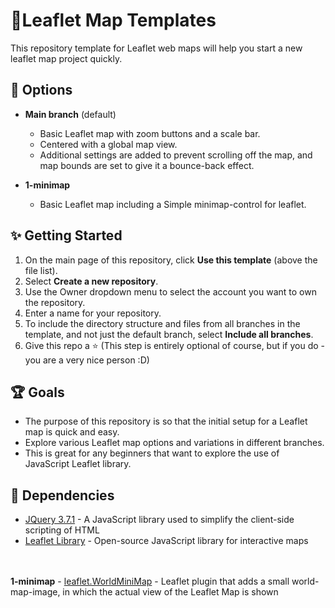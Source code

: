 # 🍃Leaflet Map Templates
This repository template for Leaflet web maps will help you start a new leaflet map project quickly.

## 📌 Options
- <b>Main branch</b> (default) 
  - Basic Leaflet map with zoom buttons and a scale bar.
  - Centered with a global map view.
  - Additional settings are added to prevent scrolling off the map, and map bounds are set to give it a bounce-back effect.

- <b>1-minimap</b>
  - Basic Leaflet map including a Simple minimap-control for leaflet.



## ✨ Getting Started
1. On the main page of this repository, click <b>Use this template</b> (above the file list).
2. Select <b>Create a new repository</b>.
3. Use the Owner dropdown menu to select the account you want to own the repository.
4. Enter a name for your repository.
5. To include the directory structure and files from all branches in the template, and not just the default branch, select <b>Include all branches</b>.
6. Give this repo a ⭐ (This step is entirely optional of course, but if you do - you are a very nice person :D)

## 🏆 Goals
- The purpose of this repository is so that the initial setup for a Leaflet map is quick and easy.
- Explore various Leaflet map options and variations in different branches.
- This is great for any beginners that want to explore the use of JavaScript Leaflet library.

## 🔧 Dependencies
- <a href="https://jquery.com/">JQuery 3.7.1</a> - A JavaScript library used to simplify the client-side scripting of HTML
- <a href="https://unpkg.com/leaflet@1.9.4/dist/leaflet.js">Leaflet Library</a> - Open-source JavaScript library for interactive maps
<br>
<br>
<b>1-minimap</b>
- <a href="https://github.com/maneoverland/leaflet.WorldMiniMap">leaflet.WorldMiniMap</a> - Leaflet plugin that adds a small world-map-image, in which the actual view of the Leaflet Map is shown


